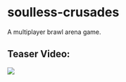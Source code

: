 # soulless-crusades
A multiplayer brawl arena game.

## Teaser Video:
[<img src="https://camo.githubusercontent.com/4d3d8483120fad799236dc8ec221c7e8eb68f91b/68747470733a2f2f7075752e73682f746137326a2f326636366339336131652e706e67">](https://www.youtube.com/watch?v=h789Cm9fUSA)
